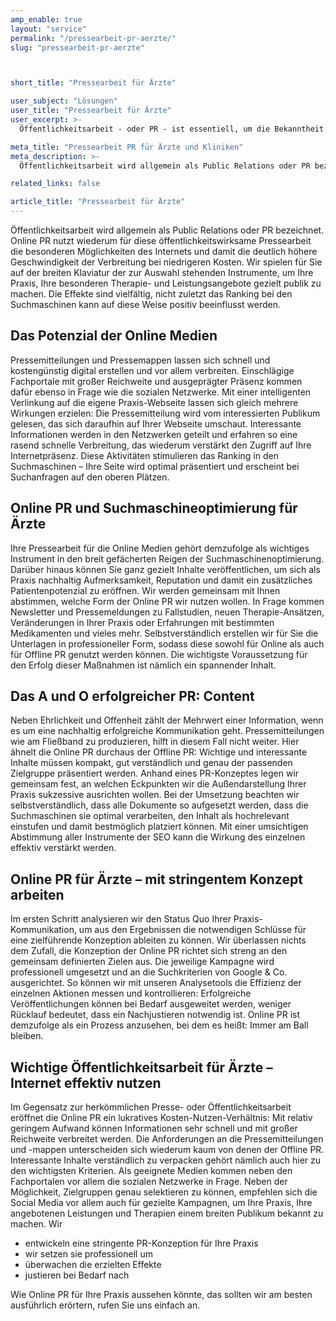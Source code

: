```yaml
---
amp_enable: true
layout: "service"
permalink: "/pressearbeit-pr-aerzte/"
slug: "pressearbeit-pr-aerzte"



short_title: "Pressearbeit für Ärzte"

user_subject: "Lösungen"
user_title: "Pressearbeit für Ärzte"
user_excerpt: >-
  Öffentlichkeitsarbeit - oder PR - ist essentiell, um die Bekanntheit der eigenen Praxis zu erhöhen. Online PR biete den besonderen Vorteil, dass sie kostengünstig ist und gezielt den Personenkreis erreicht, der für Sie als Ärzte interessant sind.

meta_title: "Pressearbeit PR für Ärzte und Kliniken"
meta_description: >-
  Öffentlichkeitsarbeit wird allgemein als Public Relations oder PR bezeichnet. Online PR nutzt wiederum für diese öffentlichkeitswirksame Pressearbeit die besonderen Möglichkeiten des Internets und damit die deutlich höhere Geschwindigkeit der Verbreitung bei niedrigeren Kosten. Wir spielen für Sie auf der breiten Klaviatur der zur Auswahl stehenden Instrumente, um Ihre Praxis, Ihre besonderen Therapie- und Leistungsangebote gezielt... Read more »

related_links: false

article_title: "Pressearbeit für Ärzte"
---
```


Öffentlichkeitsarbeit wird allgemein als Public Relations oder PR bezeichnet. Online PR nutzt wiederum für diese öffentlichkeitswirksame Pressearbeit die besonderen Möglichkeiten des Internets und damit die deutlich höhere Geschwindigkeit der Verbreitung bei niedrigeren Kosten. Wir spielen für Sie auf der breiten Klaviatur der zur Auswahl stehenden Instrumente, um Ihre Praxis, Ihre besonderen Therapie- und Leistungsangebote gezielt publik zu machen. Die Effekte sind vielfältig, nicht zuletzt das Ranking bei den Suchmaschinen kann auf diese Weise positiv beeinflusst werden.

## Das Potenzial der Online Medien

Pressemitteilungen und Pressemappen lassen sich schnell und kostengünstig digital erstellen und vor allem verbreiten. Einschlägige Fachportale mit großer Reichweite und ausgeprägter Präsenz kommen dafür ebenso in Frage wie die sozialen Netzwerke. Mit einer intelligenten Verlinkung auf die eigene Praxis-Webseite lassen sich gleich mehrere Wirkungen erzielen: Die Pressemitteilung wird vom interessierten Publikum gelesen, das sich daraufhin auf Ihrer Webseite umschaut. Interessante Informationen werden in den Netzwerken geteilt und erfahren so eine rasend schnelle Verbreitung, das wiederum verstärkt den Zugriff auf Ihre Internetpräsenz. Diese Aktivitäten stimulieren das Ranking in den Suchmaschinen – Ihre Seite wird optimal präsentiert und erscheint bei Suchanfragen auf den oberen Plätzen.

## Online PR und Suchmaschineoptimierung für Ärzte

Ihre Pressearbeit für die Online Medien gehört demzufolge als wichtiges Instrument in den breit gefächerten Reigen der Suchmaschinenoptimierung. Darüber hinaus können Sie ganz gezielt Inhalte veröffentlichen, um sich als Praxis nachhaltig Aufmerksamkeit, Reputation und damit ein zusätzliches Patientenpotenzial zu eröffnen. Wir werden gemeinsam mit Ihnen abstimmen, welche Form der Online PR wir nutzen wollen. In Frage kommen Newsletter und Pressemeldungen zu Fallstudien, neuen Therapie-Ansätzen, Veränderungen in Ihrer Praxis oder Erfahrungen mit bestimmten Medikamenten und vieles mehr. Selbstverständlich erstellen wir für Sie die Unterlagen in professioneller Form, sodass diese sowohl für Online als auch für Offline PR genutzt werden können. Die wichtigste Voraussetzung für den Erfolg dieser Maßnahmen ist nämlich ein spannender Inhalt.

## Das A und O erfolgreicher PR: Content

Neben Ehrlichkeit und Offenheit zählt der Mehrwert einer Information, wenn es um eine nachhaltig erfolgreiche Kommunikation geht. Pressemitteilungen wie am Fließband zu produzieren, hilft in diesem Fall nicht weiter. Hier ähnelt die Online PR durchaus der Offline PR: Wichtige und interessante Inhalte müssen kompakt, gut verständlich und genau der passenden Zielgruppe präsentiert werden. Anhand eines PR-Konzeptes legen wir gemeinsam fest, an welchen Eckpunkten wir die Außendarstellung Ihrer Praxis sukzessive ausrichten wollen. Bei der Umsetzung beachten wir selbstverständlich, dass alle Dokumente so aufgesetzt werden, dass die Suchmaschinen sie optimal verarbeiten, den Inhalt als hochrelevant einstufen und damit bestmöglich platziert können. Mit einer umsichtigen Abstimmung aller Instrumente der SEO kann die Wirkung des einzelnen effektiv verstärkt werden.

## Online PR für Ärzte – mit stringentem Konzept arbeiten

Im ersten Schritt analysieren wir den Status Quo Ihrer Praxis-Kommunikation, um aus den Ergebnissen die notwendigen Schlüsse für eine zielführende Konzeption ableiten zu können. Wir überlassen nichts dem Zufall, die Konzeption der Online PR richtet sich streng an den gemeinsam definierten Zielen aus. Die jeweilige Kampagne wird professionell umgesetzt und an die Suchkriterien von Google & Co. ausgerichtet. So können wir mit unseren Analysetools die Effizienz der einzelnen Aktionen messen und kontrollieren: Erfolgreiche Veröffentlichungen können bei Bedarf ausgeweitet werden, weniger Rücklauf bedeutet, dass ein Nachjustieren notwendig ist. Online PR ist demzufolge als ein Prozess anzusehen, bei dem es heißt: Immer am Ball bleiben.

## Wichtige Öffentlichkeitsarbeit für Ärzte – Internet effektiv nutzen

Im Gegensatz zur herkömmlichen Presse- oder Öffentlichkeitsarbeit eröffnet die Online PR ein lukratives Kosten-Nutzen-Verhältnis: Mit relativ geringem Aufwand können Informationen sehr schnell und mit großer Reichweite verbreitet werden. Die Anforderungen an die Pressemitteilungen und -mappen unterscheiden sich wiederum kaum von denen der Offline PR. Interessante Inhalte verständlich zu verpacken gehört nämlich auch hier zu den wichtigsten Kriterien. Als geeignete Medien kommen neben den Fachportalen vor allem die sozialen Netzwerke in Frage. Neben der Möglichkeit, Zielgruppen genau selektieren zu können, empfehlen sich die Social Media vor allem auch für gezielte Kampagnen, um Ihre Praxis, Ihre angebotenen Leistungen und Therapien einem breiten Publikum bekannt zu machen. Wir

*   entwickeln eine stringente PR-Konzeption für Ihre Praxis
*   wir setzen sie professionell um
*   überwachen die erzielten Effekte
*   justieren bei Bedarf nach

Wie Online PR für Ihre Praxis aussehen könnte, das sollten wir am besten ausführlich erörtern, rufen Sie uns einfach an.


